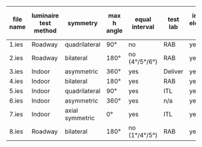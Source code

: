 | file name | luminaire test method | symmetry        | max h angle | equal interval | test lab | include electrical data | Photometric Toolbox lumen | lumen(cubic spline) | lumen(linear) | Spacing Criteria (Echo) | Spacing Criteria (Photometric Toolbox) |
| --------- | --------------------- | --------------- | ----------- | -------------- | -------- | ----------------------- | ------------------------- | ------------------- | ------------- | ----------------------- | -------------------------------------- |
| 1.ies     | Roadway               | quadrilateral   | 90°         | no             | RAB      | yes                     | 9217.18                   | 9217.18             | 9217.18       | 3.74/3.74/3.54          | 3.76/3.76/3.56                         |
| 2.ies     | Roadway               | bilateral       | 180°        | no  (4°/5°/6°) | RAB      | yes                     | 5834.2                    | 5834.49             | 5834.2        | 1.32/1.3/1.45           | 1.34/1.3/1.44                          |
| 3.ies     | Indoor                | asymmetric      | 360°        | yes            | Deliver  | yes                     | 13359.57                  | 13359.57            | 13359.57      | 1.2/1.24/1.33           | 1.22/1.26/1.34                         |
| 4.ies     | Indoor                | bilateral       | 180°        | yes            | RAB      | yes                     | 5821.76                   | 5821.76             | 5821.76       | 1.12/1.1/1.19           | 1.12/1.12/1.2                          |
| 5.ies     | Indoor                | quadrilateral   | 90°         | yes            | ITL      | yes                     | 753.8                     | 753.8               | 753.8         | 1.24/1.2/1.33           | 1.24/1.22/1.34                         |
| 6.ies     | Indoor                | asymmetric      | 360°        | yes            | n/a      | yes                     | 9230.16                   | 9230.16             | 9230.16       | 1.26/1.3/1.25           | 1.28/1.32/1.26                         |
| 7.ies     | Indoor                | axial symmetric | 0°          | yes            | ITL      | yes                     | 531.98                    | 531.98              | 531.98        | 1.12/1.12/1.2           | 1.14/1.14/1.2                          |
| 8.ies     | Roadway               | bilateral       | 180°        | no (1°/4°/5°)  | RAB      | yes                     | 828.32                    | 828.32              | 828.32        | N.A                     | N.A                                    |
